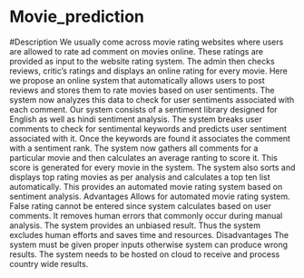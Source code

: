 # Movie_prediction


#Description
We usually come across movie rating websites where users are allowed to rate ad comment on movies online. These ratings are provided as input to the website rating system. The admin then checks reviews, critic’s ratings and displays an online rating for every movie. Here we propose an online system that automatically allows users to post reviews and stores them to rate movies based on user sentiments. The system now analyzes this data to check for user sentiments associated with each comment. Our system consists of a sentiment library designed for English as well as hindi sentiment analysis. The system breaks user comments to check for sentimental keywords and predicts user sentiment associated with it. Once the keywords are found it associates the comment with a sentiment rank. The system now gathers all comments for a particular movie and then calculates an average ranting to score it. This score is generated for every movie in the system. The system also sorts and displays top rating movies as per analysis and calculates a top ten list automatically. This provides an automated movie rating system based on sentiment analysis. Advantages Allows for automated movie rating system. False rating cannot be entered since system calculates based on user comments. It removes human errors that commonly occur during manual analysis. The system provides an unbiased result. Thus the system excludes human efforts and saves time and resources. Disadvantages The system must be given proper inputs otherwise system can produce wrong results. The system needs to be hosted on cloud to receive and process country wide results.
